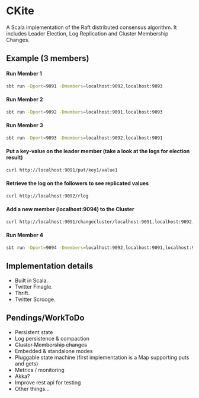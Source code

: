 CKite
=====

A Scala implementation of the Raft distributed consensus algorithm. It includes Leader Election, Log Replication and Cluster Membership Changes.

## Example (3 members)

#### Run Member 1
```bash
sbt run -Dport=9091 -Dmembers=localhost:9092,localhost:9093
```
#### Run Member 2
```bash
sbt run -Dport=9092 -Dmembers=localhost:9091,localhost:9093
```
#### Run Member 3
```bash
sbt run -Dport=9093 -Dmembers=localhost:9092,localhost:9091
```
#### Put a key-value on the leader member (take a look at the logs for election result)
```bash
curl http://localhost:9091/put/key1/value1
```
#### Retrieve the log on the followers to see replicated values
```bash
curl http://localhost:9092/rlog
```
#### Add a new member (localhost:9094) to the Cluster
```bash
curl http://localhost:9091/changecluster/localhost:9091,localhost:9092,localhost:9093,localhost:9094
```
#### Run Member 4
```bash
sbt run -Dport=9094 -Dmembers=localhost:9092,localhost:9091,localhost:9093
```

## Implementation details

  * Built in Scala.
  * Twitter Finagle.
  * Thrift.
  * Twitter Scrooge.

## Pendings/WorkToDo 

  * Persistent state
  * Log persistence & compaction
  * ~~Cluster Membership changes~~
  * Embedded & standalone modes
  * Pluggable state machine (first implementation is a Map supporting puts and gets)
  * Metrics / monitoring
  * Akka?
  * Improve rest api for testing
  * Other things...

